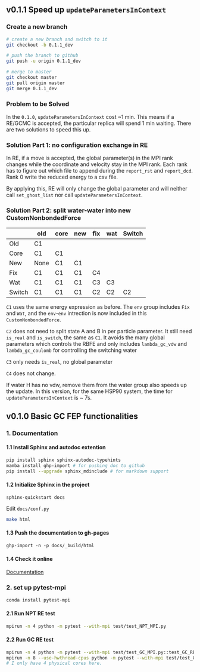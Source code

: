 ## v0.1.1 Speed up `updateParametersInContext`
### Create a new branch
```bash
# create a new branch and switch to it
git checkout -b 0.1.1_dev

# push the branch to github
git push -u origin 0.1.1_dev

# merge to master
git checkout master
git pull origin master
git merge 0.1.1_dev
```

### Problem to be Solved
In the `0.1.0`, `updateParametersInContext` cost ~1 min. This means if a RE/GCMC is accepted, the particular replica will spend 1 min  waiting. There are two solutions to speed this up.  

### Solution Part 1: no configuration exchange in RE
In RE, if a move is accepted, the global parameter(s) in the MPI rank changes while the coordinate and velocity stay in the MPI rank. Each rank has to figure out which file to append during the `report_rst` and `report_dcd`. Rank 0 write the reduced energy to a csv file.  

By applying this, RE will only change the global parameter and will neither call `set_ghost_list` nor call `updateParametersInContext`.

### Solution Part 2: split water-water into new CustomNonbondedForce
|        | old  | core | new  | fix  | wat  | Switch |
|--------|------|------|------|------|------|--------|
| Old    |  C1  |      |      |      |      |        |
| Core   |  C1  |  C1  |      |      |      |        |
| New    | None |  C1  |  C1  |      |      |        |
| Fix    |  C1  |  C1  |  C1  |  C4  |      |        |
| Wat    |  C1  |  C1  |  C1  |  C3  |  C3  |        |
| Switch |  C1  |  C1  |  C1  |  C2  |  C2  |  C2    |

`C1` uses the same energy expression as before. The `env` group includes `Fix` and `Wat`, and the `env`-`env` intrection is now included in this `CustomNonbondedForce`.  

`C2` does not need to split state A and B in per particle parameter. It still need `is_real` and `is_switch`, the same as `C1`. It avoids the many global parameters which controls the RBFE and only includes `lambda_gc_vdw` and `lambda_gc_coulomb` for controlling the switching water  

`C3` only needs `is_real`, no global parameter

`C4` does not change.  

If water H has no vdw, remove them from the water group also speeds up the update. In this version, for the same HSP90 system, the time for `updateParametersInContext` is ~ 7s.  


## v0.1.0 Basic GC FEP functionalities
### 1. Documentation
#### 1.1 Install Sphinx and autodoc extention
```bash
pip install sphinx sphinx-autodoc-typehints
mamba install ghp-import # for pushing doc to github
pip install --upgrade sphinx_mdinclude # for markdown support
```

#### 1.2 Initialize Sphinx in the project
```
sphinx-quickstart docs
```
Edit `docs/conf.py`  
```bash
make html
```

#### 1.3 Push the documentation to gh-pages
```
ghp-import -n -p docs/_build/html
```

#### 1.4 Check it online
[Documentation](https://huichenggong.github.io/GrandFEP/)

### 2. set up pytest-mpi
```bash
conda install pytest-mpi
```

#### 2.1 Run NPT RE test
```bash
mpirun -n 4 python -m pytest --with-mpi test/test_NPT_MPI.py
```

#### 2.2 Run GC RE test
```bash
mpirun -n 4 python -m pytest --with-mpi test/test_GC_MPI.py::test_GC_RE
mpirun -n 8 --use-hwthread-cpus python -m pytest --with-mpi test/test_GC_MPI.py::test_GC_RE
# I only have 4 physical cores here.
```